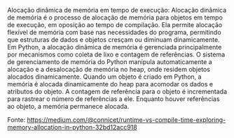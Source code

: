 Alocação dinâmica de memória em tempo de execução:
Alocação dinâmica de memória é o processo de alocação de memória para objetos em tempo de execução, em oposição ao tempo de compilação. Ela permite alocação flexível de memória com base nas necessidades do programa, permitindo que estruturas de dados e objetos cresçam ou diminuam dinamicamente.
Em Python, a alocação dinâmica de memória é gerenciada principalmente por mecanismos como coleta de lixo e contagem de referências. O sistema de gerenciamento de memória do Python manipula automaticamente a alocação e a desalocação de memória no heap, onde residem objetos alocados dinamicamente.
Quando um objeto é criado em Python, a memória é alocada dinamicamente do heap para acomodar os dados e atributos do objeto. A contagem de referência para o objeto é incrementada para rastrear o número de referências a ele. Enquanto houver referências ao objeto, a memória permanece alocada.

Fonte: https://medium.com/@connicet/runtime-vs-compile-time-exploring-memory-allocation-in-python-32bd12acc918
